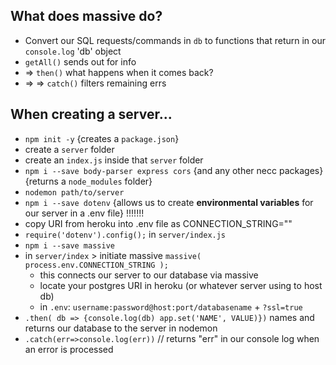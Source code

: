 ## What does massive do?
- Convert our SQL requests/commands in `db` to functions that return in our `console.log` 'db' object
- `getAll()` sends out for info 
- => `then()` what happens when it comes back? 
- => => `catch()` filters remaining errs

## When creating a server...
- `npm init -y` {creates a `package.json`}
- create a `server` folder
- create an `index.js` inside that `server` folder
- `npm i --save body-parser express cors` {and any other necc packages} {returns a `node_modules` folder}
- `nodemon path/to/server`
- `npm i --save dotenv` {allows us to create **environmental variables** for our server in a .env file} !!!!!!!
- copy URI from heroku into .env file as CONNECTION_STRING=""
- `require('dotenv').config();` in `server/index.js`
- `npm i --save massive`
- in `server/index` > initiate massive `massive( process.env.CONNECTION_STRING );`
    - this connects our server to our database via massive
    - locate your postgres URI in heroku (or whatever server using to host db)
    - in `.env`: `username:password@host:port/databasename` + `?ssl=true`
- `.then( db => {console.log(db) app.set('NAME', VALUE)})` names and returns our database to the server in nodemon 
- `.catch(err=>console.log(err))` // returns "err" in our console log when an error is processed
